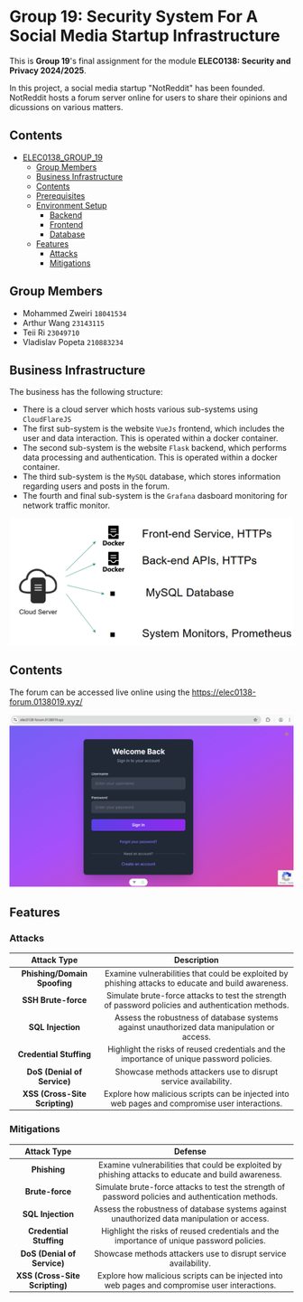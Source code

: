 # Group 19: Security System For A Social Media Startup Infrastructure

This is **Group 19**'s final assignment for the module **ELEC0138: Security and Privacy 2024/2025**.

In this project, a social media startup "NotReddit" has been founded.
NotReddit hosts a forum server online for users to share their opinions and dicussions on various matters.


## Contents

- [ELEC0138\_GROUP\_19](#elec0138_group_h)
  - [Group Members](#group-member)
  - [Business Infrastructure](#business-infrastructure)
  - [Contents](#contents)
  - [Prerequisites](#prerequisites)
  - [Environment Setup](#environment-setup)
    - [Backend](#backend)
    - [Frontend](#frontend)
    - [Database](#database)
  - [Features](#features)
    - [Attacks](#attacks)
    - [Mitigations](#mitigations)


## Group Members

* Mohammed Zweiri `18041534`
* Arthur Wang `23143115`
* Teii Ri `23049710`
* Vladislav Popeta `210883234`


## Business Infrastructure
The business has the following structure:

* There is a cloud server which hosts various sub-systems using `CloudFlareJS`
* The first sub-system is the website `VueJs` frontend, which includes the user and data interaction. This is operated within a docker container.
* The second sub-system is the website `Flask` backend, which performs data processing and authentication. This is operated within a docker container.
* The third sub-system is the `MySQL` database, which stores information regarding users and posts in the forum.
* The fourth and final sub-system is the `Grafana` dasboard monitoring for network traffic monitor.

![alt text](images/business-infrastructure.png)

## Contents

The forum can be accessed live online using the https://elec0138-forum.0138019.xyz/

![alt text](images/forum.png)


<!-- ## Prerequisites

* [Node.js 20.11.1](https://nodejs.org/en)
* [Anaconda](https://www.anaconda.com/) / [Miniconda](https://docs.anaconda.com/free/miniconda/index.html) for python 3.8


## Environment Setup (if desired)

We offer two versions of our ticket sales website.

One is the unsafe mode which may have some security risks and vulnerabilities,
and the other is a safe mode that incorporates numerous mechanisms to safeguard the system.

You can change the website's mode using different options.

### Backend

We are using [Flask](https://flask.palletsprojects.com/en/3.0.x/) to create our backend server.

Open a new terminal and run:

```bash
$ make create-env
# or
$ conda env create -f environment.yml
```

Activate your conda environment:

```bash
$ conda activate security
```

To run the website:

```bash
$ cd v1/backend
# Safe mode (default)
$ python app.py
# Unsafe mode
$ MODE=unsafe python app.py
```

The backend server's URL is `http://127.0.0.1:5000`.

### Frontend

We are using [Vue.js](https://vuejs.org/guide/quick-start) to create our frontend website.

Open a new terminal and run:

```bash
$ cd v1/frontend

# Install all dependencies needed
$ npm install

# Choose your website mode
# Safe mode (default)
$ cat v1/frontend/.env.development
...
VITE_APP_MODE=safe
# Unsafe mode
$ cat v1/frontend/.env.development
...
VITE_APP_MODE=unsafe

# Launch your website
$ npm run dev
```

And then you can visit our ticket selling website through `http://localhost:5173`. -->


## Features

### Attacks

| Attack Type                           | Description                                                                                         |
|:-------------------------------------:|:---------------------------------------------------------------------------------------------------:|
| **Phishing/Domain Spoofing**          | Examine vulnerabilities that could be exploited by phishing attacks to educate and build awareness. |
| **SSH Brute-force**                   | Simulate brute-force attacks to test the strength of password policies and authentication methods.  |
| **SQL Injection**                     | Assess the robustness of database systems against unauthorized data manipulation or access.         |
| **Credential Stuffing**               | Highlight the risks of reused credentials and the importance of unique password policies.           |
| **DoS (Denial of Service)**           | Showcase methods attackers use to disrupt service availability.                                     |
| **XSS (Cross-Site Scripting)**        | Explore how malicious scripts can be injected into web pages and compromise user interactions.      |

### Mitigations

| Attack Type                           | Defense                                                                                         |
|:-------------------------------------:|:---------------------------------------------------------------------------------------------------:|
| **Phishing**                          | Examine vulnerabilities that could be exploited by phishing attacks to educate and build awareness. |
| **Brute-force**                       | Simulate brute-force attacks to test the strength of password policies and authentication methods.  |
| **SQL Injection**                     | Assess the robustness of database systems against unauthorized data manipulation or access.         |
| **Credential Stuffing**               | Highlight the risks of reused credentials and the importance of unique password policies.           |
| **DoS (Denial of Service)**           | Showcase methods attackers use to disrupt service availability.                                     |
| **XSS (Cross-Site Scripting)**        | Explore how malicious scripts can be injected into web pages and compromise user interactions.      |

